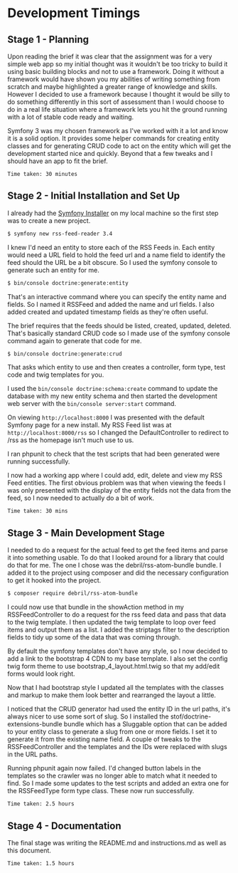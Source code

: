 # Development Timings

## Stage 1 - Planning

Upon reading the brief it was clear that the assignment was for a very simple web app so my initial thought was it wouldn't be too tricky to build it using basic building blocks and not to use a framework.  Doing it without a framework would have shown you my abilities of writing something from scratch and maybe highlighted a greater range of knowledge and skills.  However I decided to use a framework because I thought it would be silly to do something differently in this sort of assessment than I would choose to do in a real life situation where a framework lets you hit the ground running with a lot of stable code ready and waiting.

Symfony 3 was my chosen framework as I've worked with it a lot and know it is a solid option.  It provides some helper commands for creating entity classes and for generating CRUD code to act on the entity which will get the development started nice and quickly.  Beyond that a few tweaks and I should have an app to fit the brief.

``` 
Time taken: 30 minutes
```

## Stage 2 - Initial Installation and Set Up

I already had the [Symfony Installer](https://github.com/symfony/symfony-installer) on my local machine so the first step was to create a new project.

```bash
$ symfony new rss-feed-reader 3.4
```

I knew I'd need an entity to store each of the RSS Feeds in.  Each entity would need a URL field to hold the feed url and a name field to identify the feed should the URL be a bit obscure.  So I used the symfony console to generate such an entity for me.  

```bash
$ bin/console doctrine:generate:entity
```
That's an interactive command where you can specify the entity name and fields.  So I named it RSSFeed and added the name and url fields.  I also added created and updated timestamp fields as they're often useful.

The brief requires that the feeds should be listed, created, updated, deleted.  That's basically standard CRUD code so I made use of the symfony console command again to generate that code for me.

```bash
$ bin/console doctrine:generate:crud
```
That asks which entity to use and then creates a controller, form type, test code and twig templates for you.

I used the ```bin/console doctrine:schema:create``` command to update the database with my new entity schema and then started the development web server with the ```bin/console server:start``` command.

On viewing ```http://localhost:8000``` I was presented with the default Symfony page for a new install.  My RSS Feed list was at ```http://localhost:8000/rss``` so I changed the DefaultController to redirect to /rss as the homepage isn't much use to us.

I ran phpunit to check that the test scripts that had been generated were running successfully.

I now had a working app where I could add, edit, delete and view my RSS Feed entities.  The first obvious problem was that when viewing the feeds I was only presented with the display of the entity fields not the data from the feed, so I now needed to actually do a bit of work.

```
Time taken: 30 mins
```

## Stage 3 - Main Development Stage

I needed to do a request for the actual feed to get the feed items and parse it into something usable.  To do that I looked around for a library that could do that for me.  The one I chose was the debril/rss-atom-bundle bundle.  I added it to the project using composer and did the necessary configuration to get it hooked into the project.

```bash
$ composer require debril/rss-atom-bundle
```
I could now use that bundle in the showAction method in my RSSFeedController to do a request for the rss feed data and pass that data to the twig template.  I then updated the twig template to loop over feed items and output them as a list.  I added the striptags filter to the description fields to tidy up some of the data that was coming through.

By default the symfony templates don't have any style, so I now decided to add a link to the bootstrap 4 CDN to my base template.  I also set the config twig form theme to use bootstrap_4_layout.html.twig so that my add/edit forms would look right.

Now that I had bootstrap style I updated all the templates with the classes and markup to make them look better and rearranged the layout a little.

I noticed that the CRUD generator had used the entity ID in the url paths, it's always nicer to use some sort of slug.  So I installed the stof/doctrine-extensions-bundle bundle which has a Sluggable option that can be added to your entity class to generate a slug from one or more fields.  I set it to generate it from the existing name field.  A couple of tweaks to the RSSFeedController and the templates and the IDs were replaced with slugs in the URL paths.

Running phpunit again now failed.  I'd changed button labels in the templates so the crawler was no longer able to match what it needed to find.  So I made some updates to the test scripts and added an extra one for the RSSFeedType form type class.  These now run successfully.

```
Time taken: 2.5 hours
```

## Stage 4 - Documentation

The final stage was writing the README.md and instructions.md as well as this document.

```
Time taken: 1.5 hours
```